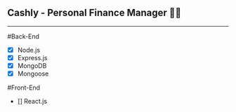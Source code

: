 ## Cashly - Personal Finance Manager 🤑💵

---

#Back-End

- [x] Node.js
- [x] Express.js
- [x] MongoDB
- [x] Mongoose

#Front-End

- [] React.js
